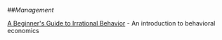 ##_Management_

[A Beginner's Guide to Irrational Behavior](https://www.coursera.org/course/behavioralecon) - An introduction to behavioral economics